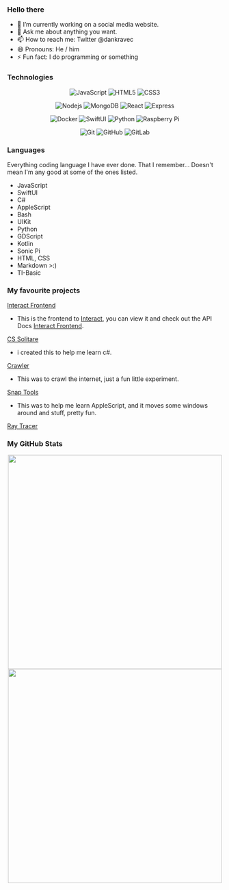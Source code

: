 ### Hello there
- 🔭 I’m currently working on a social media website.
- 💬 Ask me about anything you want.
- 📫 How to reach me: Twitter @dankravec
- 😄 Pronouns: He / him
- ⚡ Fun fact: I do programming or something


### Technologies
<div align = "center">
  
  ![JavaScript](https://img.shields.io/badge/-JavaScript-yellow?style=flat-square&logo=javascript&logoColor=white)
  ![HTML5](https://img.shields.io/badge/-HTML5-E34F26?style=flat-square&logo=html5&logoColor=white)
  ![CSS3](https://img.shields.io/badge/-CSS3-1572B6?style=flat-square&logo=css3)

  ![Nodejs](https://img.shields.io/badge/-Nodejs-green?style=flat-square&logo=Node.js&logoColor=white)
  ![MongoDB](https://img.shields.io/badge/-MongoDB-black?style=flat-square&logo=mongodb)
  ![React](https://img.shields.io/badge/-React-black?style=flat-square&logo=react)
  ![Express](https://img.shields.io/badge/-Express-grey?style=flat-square&logo=express&logoColor=white)

  ![Docker](https://img.shields.io/badge/-Docker-black?style=flat-square&logo=docker)
  ![SwiftUI](https://img.shields.io/badge/-SwiftUI-black?style=flat-square&logo=swift)
  ![Python](https://img.shields.io/badge/-Python-blue?style=flat-square&logo=Python&logoColor=white)
  ![Raspberry Pi](https://img.shields.io/badge/-Raspberry%20Pi-C51A4A?style=flat-square&logo=Raspberry-Pi)

  ![Git](https://img.shields.io/badge/-Git-black?style=flat-square&logo=git)
  ![GitHub](https://img.shields.io/badge/-GitHub-181717?style=flat-square&logo=github)
  ![GitLab](https://img.shields.io/badge/-GitLab-FCA121?style=flat-square&logo=gitlab)
</div>

### Languages
Everything coding language I have ever done. That I remember... Doesn't mean I'm any good at some of the ones listed.
- JavaScript
- SwiftUI
- C#
- AppleScript
- Bash
- UIKit
- Python
- GDScript
- Kotlin
- Sonic Pi
- HTML, CSS
- Markdown >:)
- TI-Basic

### My favourite projects

[Interact Frontend](https://github.com/dkravec/social-frontend-plain)
- This is the frontend to [Interact](https://interact.novapro.net), you can view it and check out the API Docs [Interact Frontend](https://github.com/dkravec/social-documentation).


[CS Solitare](https://github.com/dkravec/cs-solitaire)
- i created this to help me learn c#.

[Crawler](https://github.com/dkravec/web-crawler)
- This was to crawl the internet, just a fun little experiment.

[Snap Tools](https://github.com/dkravec/SnapTools)
- This was to help me learn AppleScript, and it moves some windows around and stuff, pretty fun.

[Ray Tracer](https://github.com/dkravec/js-ray-tracer)


### My GitHub Stats
<p align = "center">
  <img src = "https://github-readme-stats.vercel.app/api/top-langs/?username=dkravec&hide=TeX&layout=compact&include_all_commits=true&theme=bear" width = 500>  
  <img src = "https://github-readme-streak-stats.herokuapp.com?user=dkravec&theme=dark&hide_border=true" width = 500>
</p>
